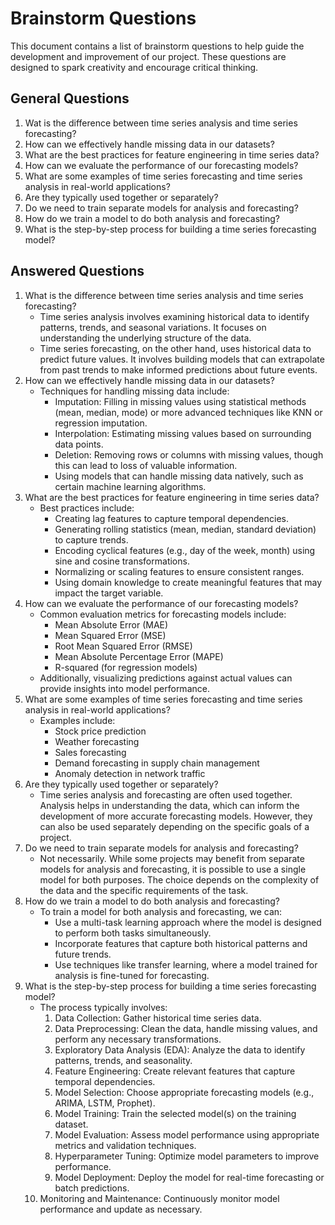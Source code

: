 # Brainstorm Questions

This document contains a list of brainstorm questions to help guide the development and improvement of our project. These questions are designed to spark creativity and encourage critical thinking.

## General Questions

1. Wat is the difference between time series analysis and time series forecasting?
2. How can we effectively handle missing data in our datasets?
3. What are the best practices for feature engineering in time series data?
4. How can we evaluate the performance of our forecasting models?
5. What are some examples of time series forecasting and time series analysis in real-world applications?
6. Are they typically used together or separately?
7. Do we need to train separate models for analysis and forecasting?
8. How do we train a model to do both analysis and forecasting?
9. What is the step-by-step process for building a time series forecasting model?

## Answered Questions

1. What is the difference between time series analysis and time series forecasting?
   - Time series analysis involves examining historical data to identify patterns, trends, and seasonal variations. It focuses on understanding the underlying structure of the data.
   - Time series forecasting, on the other hand, uses historical data to predict future values. It involves building models that can extrapolate from past trends to make informed predictions about future events.
2. How can we effectively handle missing data in our datasets?
   - Techniques for handling missing data include:
     - Imputation: Filling in missing values using statistical methods (mean, median, mode) or more advanced techniques like KNN or regression imputation.
     - Interpolation: Estimating missing values based on surrounding data points.
     - Deletion: Removing rows or columns with missing values, though this can lead to loss of valuable information.
     - Using models that can handle missing data natively, such as certain machine learning algorithms.
3. What are the best practices for feature engineering in time series data?
   - Best practices include:
     - Creating lag features to capture temporal dependencies.
     - Generating rolling statistics (mean, median, standard deviation) to capture trends.
     - Encoding cyclical features (e.g., day of the week, month) using sine and cosine transformations.
     - Normalizing or scaling features to ensure consistent ranges.
     - Using domain knowledge to create meaningful features that may impact the target variable.
4. How can we evaluate the performance of our forecasting models?
   - Common evaluation metrics for forecasting models include:
     - Mean Absolute Error (MAE)
     - Mean Squared Error (MSE)
     - Root Mean Squared Error (RMSE)
     - Mean Absolute Percentage Error (MAPE)
     - R-squared (for regression models)
   - Additionally, visualizing predictions against actual values can provide insights into model performance.
5. What are some examples of time series forecasting and time series analysis in real-world applications?
   - Examples include:
     - Stock price prediction
     - Weather forecasting
     - Sales forecasting
     - Demand forecasting in supply chain management
     - Anomaly detection in network traffic
6. Are they typically used together or separately?
   - Time series analysis and forecasting are often used together. Analysis helps in understanding the data, which can inform the development of more accurate forecasting models. However, they can also be used separately depending on the specific goals of a project.
7. Do we need to train separate models for analysis and forecasting?
   - Not necessarily. While some projects may benefit from separate models for analysis and forecasting, it is possible to use a single model for both purposes. The choice depends on the complexity of the data and the specific requirements of the task.
8. How do we train a model to do both analysis and forecasting?
   - To train a model for both analysis and forecasting, we can:
     - Use a multi-task learning approach where the model is designed to perform both tasks simultaneously.
     - Incorporate features that capture both historical patterns and future trends.
     - Use techniques like transfer learning, where a model trained for analysis is fine-tuned for forecasting.
9. What is the step-by-step process for building a time series forecasting model?
   - The process typically involves:
     1. Data Collection: Gather historical time series data.
     2. Data Preprocessing: Clean the data, handle missing values, and perform any necessary transformations.
     3. Exploratory Data Analysis (EDA): Analyze the data to identify patterns, trends, and seasonality.
     4. Feature Engineering: Create relevant features that capture temporal dependencies.
     5. Model Selection: Choose appropriate forecasting models (e.g., ARIMA, LSTM, Prophet).
     6. Model Training: Train the selected model(s) on the training dataset.
     7. Model Evaluation: Assess model performance using appropriate metrics and validation techniques.
     8. Hyperparameter Tuning: Optimize model parameters to improve performance.
     9. Model Deployment: Deploy the model for real-time forecasting or batch predictions.
    10. Monitoring and Maintenance: Continuously monitor model performance and update as necessary.
